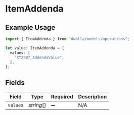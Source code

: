 # ItemAddenda

## Example Usage

```typescript
import { ItemAddenda } from "dwolla/models/operations";

let value: ItemAddenda = {
  values: [
    "XYZ987_AddendaValue",
  ],
};
```

## Fields

| Field              | Type               | Required           | Description        |
| ------------------ | ------------------ | ------------------ | ------------------ |
| `values`           | *string*[]         | :heavy_minus_sign: | N/A                |